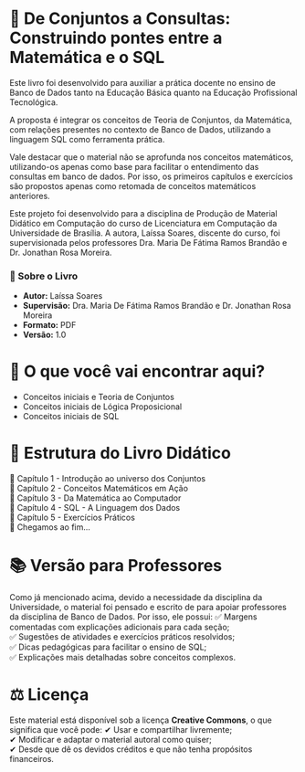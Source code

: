 # 📖 De Conjuntos a Consultas: Construindo pontes entre a Matemática e o SQL
Este livro foi desenvolvido para auxiliar a prática docente no ensino de Banco de Dados tanto na Educação Básica quanto na Educação Profissional Tecnológica. 

A proposta é integrar os conceitos de Teoria de Conjuntos, da Matemática, com relações presentes no contexto de Banco de Dados, utilizando a linguagem SQL como ferramenta prática. 

Vale destacar que o material não se aprofunda nos conceitos matemáticos, utilizando-os apenas como base para facilitar o entendimento das consultas em banco de dados. Por isso, os primeiros capítulos e exercícios são propostos apenas como retomada de conceitos matemáticos anteriores.    

Este projeto foi desenvolvido para a disciplina de Produção de Material Didático em Computação do curso de Licenciatura em Computação da Universidade de Brasília. A autora, Laíssa Soares, discente do curso, foi supervisionada pelos professores Dra. Maria De Fátima Ramos Brandão e Dr. Jonathan Rosa Moreira.

### 📜 Sobre o Livro
- **Autor:** Laíssa Soares
- **Supervisão:** Dra. Maria De Fátima Ramos Brandão e Dr. Jonathan Rosa Moreira
- **Formato:** PDF  
- **Versão:** 1.0 

# 📌 O que você vai encontrar aqui?
- Conceitos iniciais e Teoria de Conjuntos
- Conceitos iniciais de Lógica Proposicional
- Conceitos iniciais de SQL

# 📂 Estrutura do Livro Didático
🔹 Capítulo 1 - Introdução ao universo dos Conjuntos<br>
🔹 Capítulo 2 - Conceitos Matemáticos em Ação<br>
🔹 Capítulo 3 - Da Matemática ao Computador<br>
🔹 Capítulo 4 - SQL - A Linguagem dos Dados<br>
🔹 Capítulo 5 - Exercícios Práticos<br>
🔹 Chegamos ao fim...  

# 📚 Versão para Professores
Como já mencionado acima, devido a necessidade da disciplina da Universidade, o material foi pensado e escrito de para apoiar professores da disciplina de Banco de Dados. Por isso, ele possui:
✅ Margens comentadas com explicações adicionais para cada seção;<br>
✅ Sugestões de atividades e exercícios práticos resolvidos;<br>
✅ Dicas pedagógicas para facilitar o ensino de SQL;<br>
✅ Explicações mais detalhadas sobre conceitos complexos.

# ⚖ Licença
Este material está disponível sob a licença **Creative Commons**, o que significa que você pode:
✔ Usar e compartilhar livremente;<br>
✔ Modificar e adaptar o material autoral como quiser;<br>
✔ Desde que dê os devidos créditos e que não tenha propósitos financeiros.
